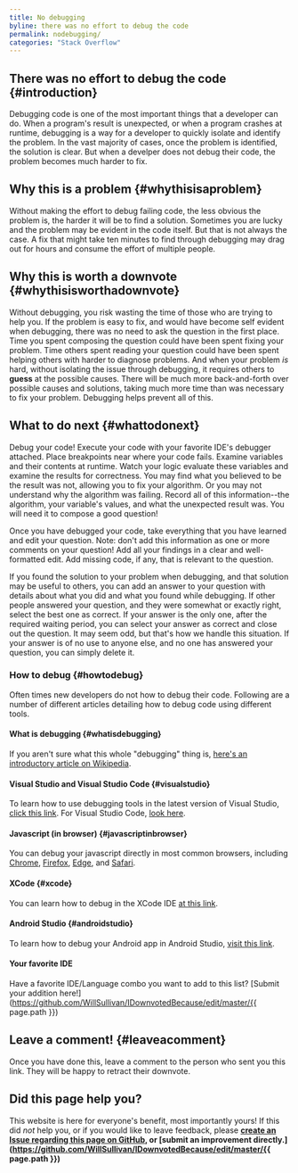 ```yaml
---
title: No debugging
byline: there was no effort to debug the code
permalink: nodebugging/
categories: "Stack Overflow"
---
```

## There was no effort to debug the code {#introduction}
Debugging code is one of the most important things that a developer can do. When a program's result is unexpected, or when a program crashes at runtime, debugging is a way for a developer to quickly isolate and identify the problem. In the vast majority of cases, once the problem is identified, the solution is clear. But when a develper does not debug their code, the problem becomes much harder to fix.

## Why this is a problem {#whythisisaproblem}
Without making the effort to debug failing code, the less obvious the problem is, the harder it will be to find a solution. Sometimes you are lucky and the problem may be evident in the code itself. But that is not always the case. A fix that might take ten minutes to find through debugging may drag out for hours and consume the effort of multiple people. 

## Why this is worth a downvote {#whythisisworthadownvote}
Without debugging, you risk wasting the time of those who are trying to help you. If the problem is easy to fix, and would have become self evident when debugging, there was no need to ask the question in the first place. Time you spent composing the question could have been spent fixing your problem. Time others spent reading your question could have been spent helping others with harder to diagnose problems. And when your problem *is* hard, without isolating the issue through debugging, it requires others to **guess** at the possible causes. There will be much more back-and-forth over possible causes and solutions, taking much more time than was necessary to fix your problem. Debugging helps prevent all of this.

## What to do next {#whattodonext}
Debug your code! Execute your code with your favorite IDE's debugger attached. Place breakpoints near where your code fails. Examine variables and their contents at runtime. Watch your logic evaluate these variables and examine the results for correctness. You may find what you believed to be the result was not, allowing you to fix your algorithm. Or you may not understand why the algorithm was failing. Record all of this information--the algorithm, your variable's values, and what the unexpected result was. You will need it to compose a good question!

Once you have debugged your code, take everything that you have learned and edit your question. Note: don't add this information as one or more comments on your question! Add all your findings in a clear and well-formatted edit. Add missing code, if any, that is relevant to the question.

If you found the solution to your problem when debugging, and that solution may be useful to others, you can add an answer to your question with details about what you did and what you found while debugging.  If other people answered your question, and they were somewhat or exactly right, select the best one as correct. If your answer is the only one, after the required waiting period, you can select your answer as correct and close out the question. It may seem odd, but that's how we handle this situation.  If your answer is of no use to anyone else, and no one has answered your question, you can simply delete it.

### How to debug {#howtodebug}
Often times new developers do not how to debug their code. Following are a number of different articles detailing how to debug code using different tools.

#### What is debugging {#whatisdebugging}
If you aren't sure what this whole "debugging" thing is, [here's an introductory article on Wikipedia](https://en.wikipedia.org/wiki/Debugging#Further_reading).

#### Visual Studio and Visual Studio Code {#visualstudio}
To learn how to use debugging tools in the latest version of Visual Studio, [click this link](https://docs.microsoft.com/en-us/visualstudio/debugger/debugger-feature-tour). For Visual Studio Code, [look here](https://code.visualstudio.com/docs/editor/debugging).

#### Javascript (in browser) {#javascriptinbrowser}
You can debug your javascript directly in most common browsers, including [Chrome](https://developer.chrome.com/extensions/tut_debugging), [Firefox](https://developer.mozilla.org/en-US/docs/Tools/Debugger), [Edge](https://docs.microsoft.com/en-us/microsoft-edge/f12-devtools-guide/debugger), and [Safari](https://developer.apple.com/safari/tools/).

#### XCode {#xcode}
You can learn how to debug in the XCode IDE [at this link](https://developer.apple.com/library/content/documentation/DeveloperTools/Conceptual/debugging_with_xcode/chapters/debugging_tools.html).

#### Android Studio {#androidstudio}
To learn how to debug your Android app in Android Studio, [visit this link](https://developer.android.com/studio/debug/index.html).

#### Your favorite IDE
Have a favorite IDE/Language combo you want to add to this list? [Submit your addition here!](https://github.com/WillSullivan/IDownvotedBecause/edit/master/{{ page.path }})

## Leave a comment! {#leaveacomment}
Once you have done this, leave a comment to the person who sent you this link. They will be happy to retract their downvote.

## Did this page help you?
This website is here for everyone's benefit, most importantly yours! If this did <i>not</i> help you, or if you would
like to leave feedback, please **[create an Issue regarding this page on GitHub,](https://github.com/WillSullivan/IDownvotedBecause/issues/new) or [submit an improvement directly.](https://github.com/WillSullivan/IDownvotedBecause/edit/master/{{ page.path }})**
